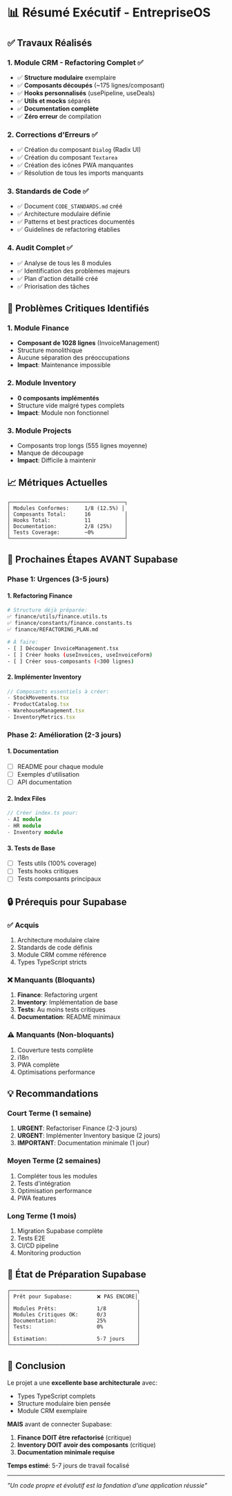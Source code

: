 # 📊 Résumé Exécutif - EntrepriseOS

## ✅ Travaux Réalisés

### 1. Module CRM - Refactoring Complet ✅
- ✅ **Structure modulaire** exemplaire
- ✅ **Composants découpés** (~175 lignes/composant)
- ✅ **Hooks personnalisés** (usePipeline, useDeals)
- ✅ **Utils et mocks** séparés
- ✅ **Documentation complète**
- ✅ **Zéro erreur** de compilation

### 2. Corrections d'Erreurs ✅
- ✅ Création du composant `Dialog` (Radix UI)
- ✅ Création du composant `Textarea`
- ✅ Création des icônes PWA manquantes
- ✅ Résolution de tous les imports manquants

### 3. Standards de Code ✅
- ✅ Document `CODE_STANDARDS.md` créé
- ✅ Architecture modulaire définie
- ✅ Patterns et best practices documentés
- ✅ Guidelines de refactoring établies

### 4. Audit Complet ✅
- ✅ Analyse de tous les 8 modules
- ✅ Identification des problèmes majeurs
- ✅ Plan d'action détaillé créé
- ✅ Priorisation des tâches

## 🚨 Problèmes Critiques Identifiés

### 1. Module Finance
- **Composant de 1028 lignes** (InvoiceManagement)
- Structure monolithique
- Aucune séparation des préoccupations
- **Impact**: Maintenance impossible

### 2. Module Inventory
- **0 composants implémentés**
- Structure vide malgré types complets
- **Impact**: Module non fonctionnel

### 3. Module Projects
- Composants trop longs (555 lignes moyenne)
- Manque de découpage
- **Impact**: Difficile à maintenir

## 📈 Métriques Actuelles

```
┌─────────────────────────────────────┐
│ Modules Conformes:     1/8 (12.5%) │
│ Composants Total:      16           │
│ Hooks Total:           11           │
│ Documentation:         2/8 (25%)    │
│ Tests Coverage:        ~0%          │
└─────────────────────────────────────┘
```

## 🎯 Prochaines Étapes AVANT Supabase

### Phase 1: Urgences (3-5 jours)

#### 1. Refactoring Finance
```bash
# Structure déjà préparée:
✅ finance/utils/finance.utils.ts
✅ finance/constants/finance.constants.ts
✅ finance/REFACTORING_PLAN.md

# À faire:
- [ ] Découper InvoiceManagement.tsx
- [ ] Créer hooks (useInvoices, useInvoiceForm)
- [ ] Créer sous-composants (<300 lignes)
```

#### 2. Implémenter Inventory
```typescript
// Composants essentiels à créer:
- StockMovements.tsx
- ProductCatalog.tsx  
- WarehouseManagement.tsx
- InventoryMetrics.tsx
```

### Phase 2: Amélioration (2-3 jours)

#### 1. Documentation
- [ ] README pour chaque module
- [ ] Exemples d'utilisation
- [ ] API documentation

#### 2. Index Files
```typescript
// Créer index.ts pour:
- AI module
- HR module  
- Inventory module
```

#### 3. Tests de Base
- [ ] Tests utils (100% coverage)
- [ ] Tests hooks critiques
- [ ] Tests composants principaux

## 🔒 Prérequis pour Supabase

### ✅ Acquis
1. Architecture modulaire claire
2. Standards de code définis
3. Module CRM comme référence
4. Types TypeScript stricts

### ❌ Manquants (Bloquants)
1. **Finance**: Refactoring urgent
2. **Inventory**: Implémentation de base
3. **Tests**: Au moins tests critiques
4. **Documentation**: README minimaux

### ⚠️ Manquants (Non-bloquants)
1. Couverture tests complète
2. i18n
3. PWA complète
4. Optimisations performance

## 💡 Recommandations

### Court Terme (1 semaine)
1. **URGENT**: Refactoriser Finance (2-3 jours)
2. **URGENT**: Implémenter Inventory basique (2 jours)
3. **IMPORTANT**: Documentation minimale (1 jour)

### Moyen Terme (2 semaines)
1. Compléter tous les modules
2. Tests d'intégration
3. Optimisation performance
4. PWA features

### Long Terme (1 mois)
1. Migration Supabase complète
2. Tests E2E
3. CI/CD pipeline
4. Monitoring production

## 🚀 État de Préparation Supabase

```
┌─────────────────────────────────────────┐
│ Prêt pour Supabase:        ❌ PAS ENCORE│
│                                         │
│ Modules Prêts:             1/8          │
│ Modules Critiques OK:      0/3          │
│ Documentation:             25%          │
│ Tests:                     0%           │
│                                         │
│ Estimation:                5-7 jours    │
└─────────────────────────────────────────┘
```

## 📝 Conclusion

Le projet a une **excellente base architecturale** avec:
- Types TypeScript complets
- Structure modulaire bien pensée
- Module CRM exemplaire

**MAIS** avant de connecter Supabase:
1. **Finance DOIT être refactorisé** (critique)
2. **Inventory DOIT avoir des composants** (critique)
3. **Documentation minimale requise**

**Temps estimé**: 5-7 jours de travail focalisé

---

*"Un code propre et évolutif est la fondation d'une application réussie"*